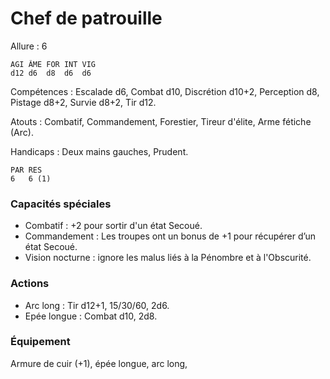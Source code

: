 # Chef de patrouille

Allure : 6

	AGI	ÂME	FOR	INT	VIG
	d12	d6	d8	d6	d6

Compétences : Escalade d6, Combat d10, Discrétion d10+2, Perception d8, Pistage d8+2, Survie d8+2, Tir d12.

Atouts : Combatif, Commandement, Forestier, Tireur d'élite, Arme fétiche (Arc).

Handicaps : Deux mains gauches, Prudent.

	PAR	RES
	6	6 (1)

### Capacités spéciales
- Combatif : +2 pour sortir d'un état Secoué.
- Commandement : Les troupes ont un bonus de +1 pour récupérer d’un état Secoué.
- Vision nocturne : ignore les malus liés à la Pénombre et à l'Obscurité.

### Actions
- Arc long : Tir d12+1, 15/30/60, 2d6.
- Epée longue : Combat d10, 2d8.

### Équipement
Armure de cuir (+1), épée longue, arc long,